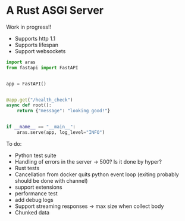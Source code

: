 # A Rust ASGI Server

Work in progress!!

- Supports http 1.1
- Supports lifespan
- Support websockets

```python
import aras
from fastapi import FastAPI


app = FastAPI()


@app.get("/health_check")
async def root():
    return {"message": "looking good!"}


if __name__ == "__main__":
    aras.serve(app, log_level="INFO")
```

To do:

- Python test suite
- Handling of errors in the server -> 500? Is it done by hyper?
- Rust tests
- Cancellation from docker quits python event loop (exiting probably should be done with channel)
- support extensions
- performance test
- add debug logs
- Support streaming responses -> max size when collect body
- Chunked data
